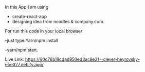 In this App I am using

- create-react-app
- designing idea from noodles & company.com.

For run this code in your local browser

-just type Yarn/npm install

-yarn/npm start.

Live Link: https://60c78b18cdad950ed3ac9e31--clever-heyrovsky-e5e327.netlify.app/
